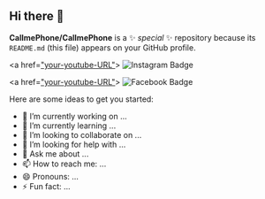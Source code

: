 ## Hi there 👋


**CallmePhone/CallmePhone** is a ✨ _special_ ✨ repository because its `README.md` (this file) appears on your GitHub profile.
<div id="badges">
  
  <a href=["your-youtube-URL"](https://www.instagram.com/pps_pxne/)>
    <img src="[https://img.shields.io/badge/YouTube-red?style=for-the-badge&logo=youtube&logoColor=white](https://img.shields.io/badge/Instagram-E4405F?style=for-the-badge&logo=instagram&logoColor=white)" alt="Instagram Badge"/>
  </a>

   <a href=["your-youtube-URL"](https://www.facebook.com/pphichanan.srirattanapat)>
    <img src="[https://img.shields.io/badge/YouTube-red?style=for-the-badge&logo=youtube&logoColor=white](https://img.shields.io/badge/Facebook-1877F2?style=for-the-badge&logo=facebook&logoColor=white)" alt="Facebook Badge"/>
  </a>
</div>
Here are some ideas to get you started:

- 🔭 I’m currently working on ...
- 🌱 I’m currently learning ...
- 👯 I’m looking to collaborate on ...
- 🤔 I’m looking for help with ...
- 💬 Ask me about ...
- 📫 How to reach me: ...
- 😄 Pronouns: ...
- ⚡ Fun fact: ...

